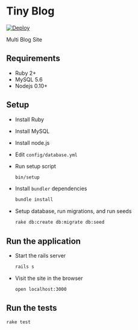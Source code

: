 # Tiny Blog

[![Deploy](https://www.herokucdn.com/deploy/button.png)](https://heroku.com/deploy?template=https://github.com/cmckni3/tiny-blog)

Multi Blog Site

## Requirements

* Ruby 2+
* MySQL 5.6
* Nodejs 0.10+

## Setup

* Install Ruby

* Install MySQL

* Install node.js

* Edit `config/database.yml`

* Run setup script
  ```bash
  bin/setup
  ```

* Install `bundler` dependencies
  ```bash
  bundle install
  ```

* Setup database, run migrations, and run seeds
  ```bash
  rake db:create db:migrate db:seed
  ```

## Run the application

* Start the rails server
  ```bash
  rails s
  ```

* Visit the site in the browser
  ```bash
  open localhost:3000
  ```

## Run the tests
  ```bash
  rake test
  ```
